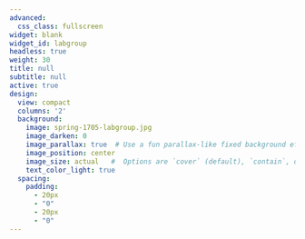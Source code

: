 ```yaml
---
advanced:
  css_class: fullscreen
widget: blank
widget_id: labgroup
headless: true
weight: 30
title: null
subtitle: null
active: true
design:
  view: compact
  columns: '2'
  background:
    image: spring-1705-labgroup.jpg
    image_darken: 0
    image_parallax: true  # Use a fun parallax-like fixed background effect?
    image_position: center
    image_size: actual   #  Options are `cover` (default), `contain`, or `actual` size.
    text_color_light: true
  spacing:
    padding:
      - 20px
      - "0"
      - 20px
      - "0"
---
```

